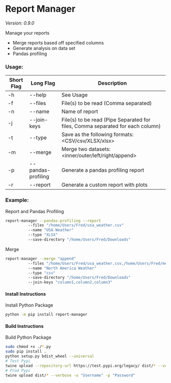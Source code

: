 # Report Manager
*Version: 0.9.0*

Manage your reports
- Merge reports based off specified columns
- Generate analysis on data set
- Pandas profiling

### Usage:
| Short Flag | Long Flag | Description                                         |
|------------| ------|-----------------------------------------------------|
| -h         | --help | See Usage                                           |
| -f         | --files | File(s) to be read (Comma separated)     |
| -n         | --name | Name of report                                      |
| -j         | --join-keys  | File(s) to be read (Pipe Separated for files, Comma separated for each column)     |
| -t         | --type | Save as the following formats: <CSV/csv/XLSX/xlsx>  |
| -m         | --merge | Merge two datasets: <inner/outer/left/right/append> |
| -p         | --pandas-profiling | Generate a pandas profiling report                  |
| -r         | --report | Generate a custom report with plots                 |


### Example:

Report and Pandas Profiling
```bash
report-manager --pandas-profiling --report
          --files "/home/Users/Fred/usa_weather.csv" 
          --name "USA Weather" 
          --type "XLSX" 
          --save-directory "/home/Users/Fred/Downloads"
```

Merge
```bash
report-manager --merge "append"
          --files "/home/Users/Fred/usa_weather.csv,/home/Users/Fred/mexico_weather.csv" 
          --name "North America Weather" 
          --type "csv" 
          --save-directory "/home/Users/Fred/Downloads" 
          --join-keys "column1,column2,column3"
```

#### Install Instructions
Install Python Package

```bash
python -m pip install report-manager
```

#### Build Instructions
Build Python Package

```bash
sudo chmod +x ./*.py
sudo pip install .
python setup.py bdist_wheel --universal
# Test Pypi
twine upload --repository-url https://test.pypi.org/legacy/ dist/* --verbose -u "Username" -p "Password"
# Prod Pypi
twine upload dist/* --verbose -u "Username" -p "Password"
```
